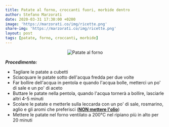 ```yaml
---
title: Patate al forno, croccanti fuori, morbide dentro
author: Stefano Marzorati
date: 2020-03-31 17:30:00 +0200
image: 'https://marzorati.co/img/ricette.png'
share-img: 'https://marzorati.co/img/ricette.png'
layout: post
tags: [patate, forno, croccanti, morbide]
---
```

<center><img src="https://marzorati.co/img/post/patate-al-forno.jpg" alt="Patate al forno"></center>   

***Procedimento:***   

* Tagliare le patate a cubetti
* Sciacquare le patate sotto dell'acqua fredda per due volte
* Far bollire dell'acqua in pentola e quando l'acqua bolle, metterci un po' di sale e un po' di aceto
* Buttare le patate nella pentola, quando l'acqua tornerà a bollire, lasciarle altri 4-5 minuti
* Scolare le patate e metterle sulla leccarda con un po' di sale, rosmarino, aglio e gli aromi che preferisci (**<u>NON mettere l'olio</u>**)
* Mettere le patate nel forno ventilato a 200°C nel ripiano più in alto per 20 minuti